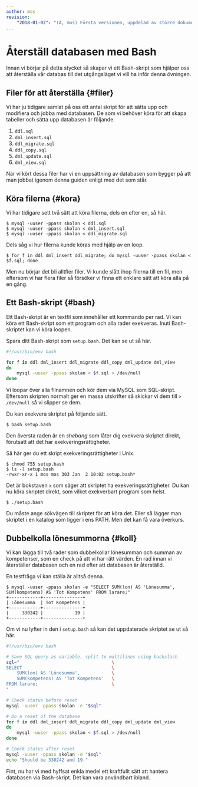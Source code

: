 ```yaml
---
author: mos
revision:
    "2018-01-02": "(A, mos) Första versionen, uppdelad av större dokument."
...
```

Återställ databasen med Bash
==================================

Innan vi börjar på detta stycket så skapar vi ett Bash-skript som hjälper oss att återställa vår databas till det utgångsläget vi vill ha inför denna övningen.



Filer för att återställa {#filer}
----------------------------------

Vi har ju tidigare samlat på oss ett antal skript för att sätta upp och modifiera och jobba med databasen. De som vi behöver köra för att skapa tabeller och sätta upp databasen är följande.

1. `ddl.sql`
1. `dml_insert.sql`
1. `ddl_migrate.sql`
1. `ddl_copy.sql`
1. `dml_update.sql`
1. `dml_view.sql`

När vi kört dessa filer har vi en uppsättning av databasen som bygger på att man jobbat igenom denna guiden enligt med det som står.



Köra filerna {#kora}
----------------------------------

Vi har tidigare sett två sätt att köra filerna, dels en efter en, så här.

```text
$ mysql -uuser -ppass skolan < ddl.sql
$ mysql -uuser -ppass skolan < dml_insert.sql
$ mysql -uuser -ppass skolan < ddl_migrate.sql
```

Dels såg vi hur filerna kunde köras med hjälp av en loop.

```text
$ for f in ddl dml_insert ddl_migrate; do mysql -uuser -ppass skolan < $f.sql; done
```

Men nu börjar det bli alltfler filer. Vi kunde slått ihop filerna till en fil, men eftersom vi har flera filer så försöker vi finna ett enklare sätt att köra alla på en gång.



Ett Bash-skript {#bash}
----------------------------------

Ett Bash-skript är en textfil som innehåller ett kommando per rad. Vi kan köra ett Bash-skript som ett program och alla rader exekveras. Inuti Bash-skriptet kan vi köra loopen.

Spara ditt Bash-skript som `setup.bash`. Det kan se ut så här.

```bash
#!/usr/bin/env bash

for f in ddl dml_insert ddl_migrate ddl_copy dml_update dml_view
do
    mysql -uuser -ppass skolan < $f.sql > /dev/null
done
```

Vi loopar över alla filnamnen och kör dem via MySQL som SQL-skript. Eftersom skripten normalt ger en massa utskrifter så skickar vi dem till `> /dev/null` så vi slipper se dem.

Du kan exekvera skriptet på följande sätt.

```text
$ bash setup.bash
```

Den översta raden är en _shebang_ som låter dig exekvera skriptet direkt, förutsatt att det har exekveringsrättigheter.

Så här ger du ett skript exekveringsrättigheter i Unix.

```text
$ chmod 755 setup.bash
$ ls -l setup.bash
-rwxr-xr-x 1 mos mos 303 Jan  2 10:02 setup.bash*
```

Det är bokstaven `x` som säger att skriptet ha exekveringsrättigheter. Du kan nu köra skriptet direkt, som vilket exekverbart program som helst.

```text
$ ./setup.bash
```

Du måste ange sökvägen till skriptet för att köra det. Eller så lägger man skriptet i en katalog som ligger i ens PATH. Men det kan få vara överkurs.



Dubbelkolla lönesummorna {#koll}
----------------------------------

Vi kan lägga till två rader som dubbelkollar lönesumman och summan av kompetenser, som en check på att vi har rätt värden. En rad innan vi återställer databasen och en rad efter att databasen är återställd.

En testfråga vi kan ställa är alltså denna.

```text
$ mysql -uuser -ppass skolan -e "SELECT SUM(lon) AS 'Lönesumma', SUM(kompetens) AS 'Tot Kompetens' FROM larare;"
+------------+---------------+
| Lönesumma  | Tot Kompetens |
+------------+---------------+
|     330242 |            19 |
+------------+---------------+
```

Om vi nu lyfter in den i `setup.bash` så kan det uppdaterade skriptet se ut så här.

```bash
#!/usr/bin/env bash

# Save SQL query as variable, split to multilines using backslash
sql="                                   \
SELECT                                  \
    SUM(lon) AS 'Lönesumma',            \
    SUM(kompetens) AS 'Tot Kompetens'   \
FROM larare;                            \
"

# Check status before reset
mysql -uuser -ppass skolan -e "$sql"

# Do a reset of the database
for f in ddl dml_insert ddl_migrate ddl_copy dml_update dml_view
do
    mysql -uuser -ppass skolan < $f.sql > /dev/null
done

# Check status after reset
mysql -uuser -ppass skolan -e "$sql"
echo "Should be 330242 and 19."
```

Fint, nu har vi med hyffsat enkla medel ett kraftfullt sätt att hantera databasen via Bash-skript. Det kan vara användbart ibland.
